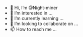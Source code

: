 - 👋 Hi, I’m @Night-miner
- 👀 I’m interested in ...
- 🌱 I’m currently learning ...
- 💞️ I’m looking to collaborate on ...
- 📫 How to reach me ...

<!---
Night-miner/Night-miner is a ✨ special ✨ repository because its `README.md` (this file) appears on your GitHub profile.
You can click the Preview link to take a look at your changes.
--->
